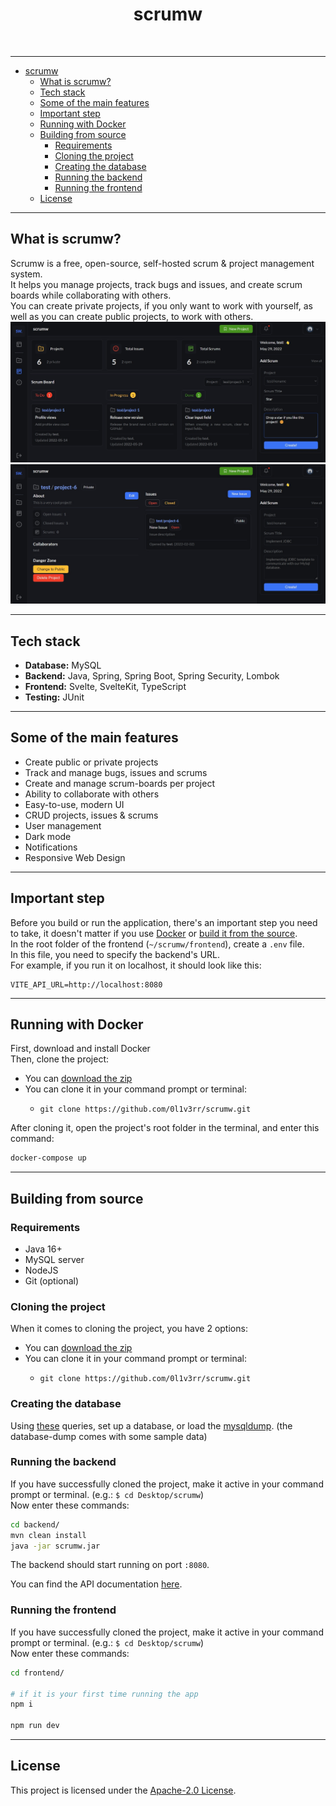 <div align="center">

  # scrumw
  <p>
    <img src="https://img.shields.io/github/license/0l1v3rr/scrumw" alt="">
    <img src="https://img.shields.io/github/last-commit/0l1v3rr/scrumw" alt="">
  </p>

</div>

<hr>

- [scrumw](#scrumw)
  - [What is scrumw?](#what-is-scrumw)
  - [Tech stack](#tech-stack)
  - [Some of the main features](#some-of-the-main-features)
  - [Important step](#important-step)
  - [Running with Docker](#running-with-docker)
  - [Building from source](#building-from-source)
    - [Requirements](#requirements)
    - [Cloning the project](#cloning-the-project)
    - [Creating the database](#creating-the-database)
    - [Running the backend](#running-the-backend)
    - [Running the frontend](#running-the-frontend)
  - [License](#license)

<hr>

## What is scrumw?
Scrumw is a free, open-source, self-hosted scrum & project management system.  
It helps you manage projects, track bugs and issues, and create scrum boards while collaborating with others.  
You can create private projects, if you only want to work with yourself, as well as you can create public projects, to work with others.
<img src="./img/screenshot3.jpg" alt="">
<br>
<img src="./img/screenshot2.jpg" alt="">

<hr>

## Tech stack
- **Database:** MySQL
- **Backend:** Java, Spring, Spring Boot, Spring Security, Lombok
- **Frontend:** Svelte, SvelteKit, TypeScript
- **Testing:** JUnit

<hr>

## Some of the main features
- Create public or private projects
- Track and manage bugs, issues and scrums
- Create and manage scrum-boards per project
- Ability to collaborate with others
- Easy-to-use, modern UI
- CRUD projects, issues & scrums
- User management
- Dark mode
- Notifications
- Responsive Web Design

<hr>

## Important step
Before you build or run the application, there's an important step you need to take, 
it doesn't matter if you use [Docker](#running-with-docker) or [build it from the source](#building-from-source).  
In the root folder of the frontend (`~/scrumw/frontend`), create a `.env` file.  
In this file, you need to specify the backend's URL.  
For example, if you run it on localhost, it should look like this:
```env
VITE_API_URL=http://localhost:8080
```

<hr>

## Running with Docker
First, download and install Docker  
Then, clone the project:
- You can [download the zip](https://github.com/0l1v3rr/scrumw/archive/refs/heads/master.zip)
- You can clone it in your command prompt or terminal:
  - ```
    git clone https://github.com/0l1v3rr/scrumw.git
    ```
After cloning it, open the project's root folder in the terminal, and enter this command:
```sh
docker-compose up
```

<hr>

## Building from source
### Requirements
- Java 16+
- MySQL server
- NodeJS
- Git (optional)

### Cloning the project
When it comes to cloning the project, you have 2 options:
- You can [download the zip](https://github.com/0l1v3rr/scrumw/archive/refs/heads/master.zip)
- You can clone it in your command prompt or terminal:
  - ```
    git clone https://github.com/0l1v3rr/scrumw.git
    ```

### Creating the database
Using [these](./db/init.sql) queries, set up a database, or load the [mysqldump](./db/scrumw_backup.sql). (the database-dump comes with some sample data)  

### Running the backend
If you have successfully cloned the project, make it active in your command prompt or terminal. (e.g.: `$ cd Desktop/scrumw`)  
Now enter these commands: 
```sh
cd backend/
mvn clean install
java -jar scrumw.jar
```
The backend should start running on port `:8080`.  
  
You can find the API documentation [here](./docs/API.md).

### Running the frontend
If you have successfully cloned the project, make it active in your command prompt or terminal. (e.g.: `$ cd Desktop/scrumw`)  
Now enter these commands: 
```sh
cd frontend/

# if it is your first time running the app
npm i

npm run dev
```

<hr>

## License
This project is licensed under the [Apache-2.0 License](./LICENSE).
